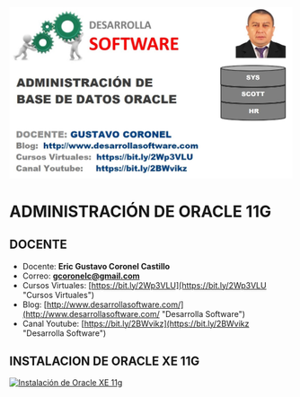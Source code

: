 ![ADMINISTRACIÓN DE ORACLE 11G](https://raw.githubusercontent.com/gcoronelc/ORACLE-ADM-11G/master/img/ora_adm.jpg)

# ADMINISTRACIÓN DE ORACLE 11G #


## DOCENTE ##

- Docente: **Eric Gustavo Coronel Castillo**
- Correo: **gcoronelc@gmail.com**
- Cursos Virtuales: [https://bit.ly/2Wp3VLU](https://bit.ly/2Wp3VLU "Cursos Virtuales")
- Blog: [http://www.desarrollasoftware.com/](http://www.desarrollasoftware.com/ "Desarrolla Software")
- Canal Youtube: [https://bit.ly/2BWvikz](https://bit.ly/2BWvikz "Desarrolla Software")


## INSTALACION DE ORACLE XE 11G ##

[![Instalación de Oracle XE 11g](http://img.youtube.com/vi/oQ5RTubYrUI/0.jpg)](http://www.youtube.com/watch?v=oQ5RTubYrUI "Instalación de Oracle XE 11g")



